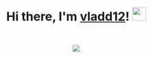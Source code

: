 <!--- ### Hi there 👋 --->

<h1 align="center">
  Hi there, I'm <a href="https:/vk.com/vladd12">vladd12</a>!
  <img src="https://github.com/blackcater/blackcater/raw/main/images/Hi.gif" height="32"/>
</h1></br>

<!--- ### Hi there 👋 --->
<p align="center">
  <img src="https://readme-typing-svg.herokuapp.com?color=%230CF700&size=15&center=true&vCenter=true&lines=I'm+computer+science+student+from+Russia+%E2%9C%8C%F0%9F%8F%BB;Sometimes+it+happens+%F0%9F%95%B6%EF%B8%8F;But+I+don't+give+up+%F0%9F%92%AA%F0%9F%8F%BB">
</p>
<!--[![Typing SVG](https://readme-typing-svg.herokuapp.com?color=%230CF700&size=15&center=true&vCenter=true&lines=I'm+computer+science+student+from+Russia+%E2%9C%8C%F0%9F%8F%BB;Sometimes+it+happens+%F0%9F%95%B6%EF%B8%8F;But+I+don't+give+up+%F0%9F%92%AA%F0%9F%8F%BB)](https://git.io/typing-svg)-->

<!--
**vladd12/vladd12** is a ✨ _special_ ✨ repository because its `README.md` (this file) appears on your GitHub profile.

Here are some ideas to get you started:

- 🔭 I’m currently working on ...
- 🌱 I’m currently learning ...
- 👯 I’m looking to collaborate on ...
- 🤔 I’m looking for help with ...
- 💬 Ask me about ...
- 📫 How to reach me: ...
- 😄 Pronouns: ...
- ⚡ Fun fact: ...
-->
